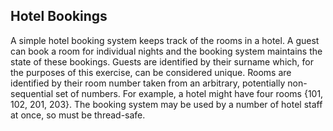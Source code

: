 ## Hotel Bookings
A simple hotel booking system keeps track of the rooms in a hotel. A guest can book a room for
individual nights and the booking system maintains the state of these bookings.
Guests are identified by their surname which, for the purposes of this exercise, can be considered
unique.
Rooms are identified by their room number taken from an arbitrary, potentially non-sequential set
of numbers. For example, a hotel might have four rooms {101, 102, 201, 203}.
The booking system may be used by a number of hotel staff at once, so must be thread-safe.<br/>